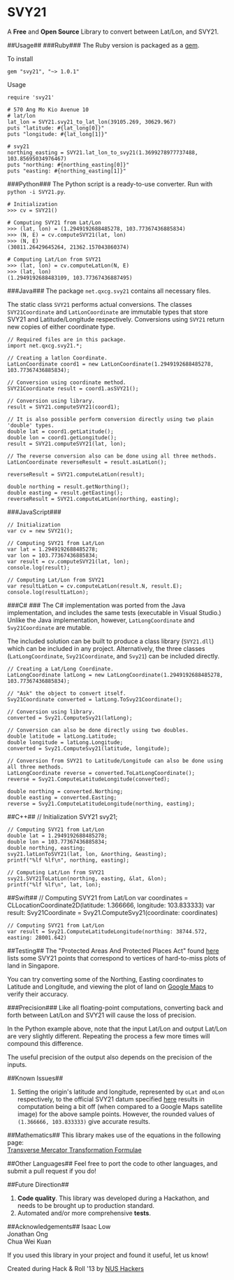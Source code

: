 SVY21
=====
A **Free** and **Open Source** Library to convert between Lat/Lon, and SVY21.

##Usage##
###Ruby###
The Ruby version is packaged as a [gem](https://rubygems.org/gems/SVY21).

To install

    gem "svy21", "~> 1.0.1"

Usage

    require 'svy21'
    
    # 570 Ang Mo Kio Avenue 10
    # lat/lon
    lat_lon = SVY21.svy21_to_lat_lon(39105.269, 30629.967)
    puts "latitude: #{lat_long[0]}"
    puts "longitude: #{lat_long[1]}"
    
    # svy21
    northing_easting = SVY21.lat_lon_to_svy21(1.3699278977737488, 103.85695034976467)
    puts "northing: #{northing_easting[0]}"
    puts "easting: #{northing_easting[1]}"

###Python###
The Python script is a ready-to-use converter. Run with `python -i SVY21.py`.

    # Initialization
    >>> cv = SVY21()
    
    # Computing SVY21 from Lat/Lon
    >>> (lat, lon) = (1.2949192688485278, 103.77367436885834)
    >>> (N, E) = cv.computeSVY21(lat, lon)
    >>> (N, E)
    (30811.26429645264, 21362.157043860374)
    
    # Computing Lat/Lon from SVY21
    >>> (lat, lon) = cv.computeLatLon(N, E)
    >>> (lat, lon)
    (1.2949192688483109, 103.77367436887495)
    
###Java###
The package `net.qxcg.svy21` contains all necessary files.

The static class `SVY21` performs actual conversions. The classes `SVY21Coordinate` and `LatLonCoordinate` are immutable types that store SVY21 and Latitude/Longitude respectively. Conversions using `SVY21` return new copies of either coordinate type.  
    
    // Required files are in this package.
    import net.qxcg.svy21.*;
    
    // Creating a latlon Coordinate.
    LatLonCoordinate coord1 = new LatLonCoordinate(1.2949192688485278, 103.77367436885834);
    
    // Conversion using coordinate method.
    SVY21Coordinate result = coord1.asSVY21();
    
    // Conversion using library.
    result = SVY21.computeSVY21(coord1);
    
    // It is also possible perform conversion directly using two plain 'double' types.
    double lat = coord1.getLatitude();
    double lon = coord1.getLongitude();
    result = SVY21.computeSVY21(lat, lon);
    
    // The reverse conversion also can be done using all three methods.
    LatLonCoordinate reverseResult = result.asLatLon();
    
    reverseResult = SVY21.computeLatLon(result);
    
    double northing = result.getNorthing();
    double easting = result.getEasting();
    reverseResult = SVY21.computeLatLon(northing, easting);
		
###JavaScript###

    // Initialization
	var cv = new SVY21();

	// Computing SVY21 from Lat/Lon
	var lat = 1.2949192688485278;
	var lon = 103.77367436885834;
	var result = cv.computeSVY21(lat, lon);
	console.log(result);

	// Computing Lat/Lon from SVY21
	var resultLatLon = cv.computeLatLon(result.N, result.E);
	console.log(resultLatLon);

###C\# ###
The C\# implementation was ported from the Java implementation, and includes the same tests (executable in Visual Studio.)
Unlike the Java implementation, however, `LatLongCoordinate` and `Svy21Coordinate` are mutable.

The included solution can be built to produce a class library (`SVY21.dll`) which can be included in any project.
Alternatively, the three classes (`LatLongCoordinate`, `Svy21Coordinate`, and `Svy21`) can be included directly.

    // Creating a Lat/Long Coordinate.
    LatLongCoordinate latLong = new LatLongCoordinate(1.2949192688485278, 103.77367436885834);
    
    // "Ask" the object to convert itself.
    Svy21Coordinate converted = latLong.ToSvy21Coordinate();
    
    // Conversion using library.
    converted = Svy21.ComputeSvy21(latLong);
    
    // Conversion can also be done directly using two doubles.
    double latitude = latLong.Latitude;
    double longitude = latLong.Longitude;
    converted = Svy21.ComputeSvy21(latitude, longitude);
    
    // Conversion from SVY21 to Latitude/Longitude can also be done using all three methods.
    LatLongCoordinate reverse = converted.ToLatLongCoordinate();
    reverse = Svy21.ComputeLatitudeLongitude(converted);
    
    double northing = converted.Northing;
    double easting = converted.Easting;
    reverse = Svy21.ComputeLatitudeLongitude(northing, easting);

##C++##
 	// Initialization
	SVY21 svy21;

	// Computing SVY21 from Lat/Lon
	double lat = 1.2949192688485278;
	double lon = 103.77367436885834;
	double northing, easting;
	svy21.latLonToSVY21(lat, lon, &northing, &easting);
	printf("%lf %lf\n", northing, easting);

	// Computing Lat/Lon from SVY21
	svy21.SVY21ToLatLon(northing, easting, &lat, &lon);
	printf("%lf %lf\n", lat, lon);

##Swift##
    // Computing SVY21 from Lat/Lon
    var coordinates = CLLocationCoordinate2D(latitude: 1.366666, longitude: 103.833333)
    var result: Svy21Coordinate = Svy21.ComputeSvy21(coordinate: coordinates)

    // Computing SVY21 from Lat/Lon
    var result = Svy21.ComputeLatitudeLongitude(northing: 38744.572, easting: 28001.642)

##Testing##
The "Protected Areas And Protected Places Act" found [here](http://statutes.agc.gov.sg/aol/search/display/view.w3p;page=0;query=Id%3A%223ed25f04-0465-4eda-b05f-c0c7334e8840%22%20Status%3Ainforce;rec=0;whole=yes) lists some SVY21 points that correspond to vertices of hard-to-miss plots of land in Singapore.

You can try converting some of the Northing, Easting coordinates to Latitude and Longitude, and viewing the plot of land on [Google Maps](https://maps.google.com.sg/) to verify their accuracy.

###Precision###
Like all floating-point computations, converting back and forth between Lat/Lon and SVY21 will cause the loss of precision. 

In the Python example above, note that the input Lat/Lon and output Lat/Lon are very slightly different. Repeating the process a few more times will compound this difference.

The useful precision of the output also depends on the precision of the inputs.

##Known Issues##
1. Setting the origin's latitude and longitude, represented by `oLat` and `oLon` respectively, to the official SVY21 datum specified [here](http://statutes.agc.gov.sg/aol/search/display/view.w3p;page=0;query=DocId%3A%22f3625be0-89ba-4db2-85bf-303d62771de8%22%20Status%3Ainforce%20Depth%3A0;rec=0) results in computation being a bit off (when compared to a Google Maps satellite image) for the above sample points. However, the rounded values of `(1.366666, 103.833333)` give accurate results.

##Mathematics##
This library makes use of the equations in the following page:  
[Transverse Mercator Transformation Formulae](http://www.linz.govt.nz/geodetic/conversion-coordinates/projection-conversions/transverse-mercator-preliminary-computations/index.aspx)

##Other Languages##
Feel free to port the code to other languages, and submit a pull request if you do!

##Future Direction##
1. **Code quality**. This library was developed during a Hackathon, and needs to be brought up to production standard.
2. Automated and/or more comprehensive **tests**.

##Acknowledgements##
Isaac Low  
Jonathan Ong  
Chua Wei Kuan  

If you used this library in your project and found it useful, let us know!

Created during Hack & Roll '13 by [NUS Hackers](http://nushackers.org/)
